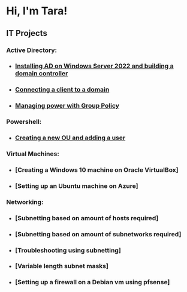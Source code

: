 <h1>Hi, I'm Tara!</h1>

<h2>IT Projects</h2>

<h3>Active Directory:</h3>

- ### [Installing AD on Windows Server 2022 and building a domain controller](https://github.com/tmooney783/InstallActiveDirectory)
- ### [Connecting a client to a domain](https://github.com/tmooney783/ConnectingADclient/blob/main/README.md)
- ### [Managing power with Group Policy](https://github.com/tmooney783/AD-ManagingPowerWithGP/blob/main/README.md)

<h3>Powershell:</h3>
                 
- ### [Creating a new OU and adding a user](https://github.com/tmooney783/PowershellNewOU/blob/main/README.md)

<h3>Virtual Machines:</h3>

- ### [Creating a Windows 10 machine on Oracle VirtualBox]
- ### [Setting up an Ubuntu machine on Azure]

<h3>Networking:</h3>

- ### [Subnetting based on amount of hosts required]
- ### [Subnetting based on amount of subnetworks required]
- ### [Troubleshooting using subnetting]
- ### [Variable length subnet masks]
- ### [Setting up a firewall on a Debian vm using pfsense]
